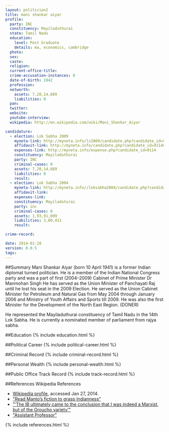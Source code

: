 ```yaml
---
layout: politician2
title: mani shankar aiyar
profile: 
  party: INC
  constituency: Mayiladuthurai
  state: Tamil Nadu
  education: 
    level: Post Graduate
    details: ma, economics, cambridge
  photo: 
  sex: 
  caste: 
  religion: 
  current-office-title: 
  crime-accusation-instances: 0
  date-of-birth: 1942
  profession: 
  networth: 
    assets: 7,20,14,689
    liabilities: 0
  pan: 
  twitter: 
  website: 
  youtube-interview: 
  wikipedia: http://en.wikipedia.com/wiki/Mani_Shankar_Aiyar

candidature: 
  - election: Lok Sabha 2009
    myneta-link: http://myneta.info/ls2009/candidate.php?candidate_id=9114
    affidavit-link: http://myneta.info/candidate.php?candidate_id=9114&scan=original
    expenses-link: http://myneta.info/expense.php?candidate_id=9114
    constituency: Mayiladuthurai 
    party: INC
    criminal-cases: 0
    assets: 7,20,14,689
    liabilities: 0
    result:  
  - election: Lok Sabha 2004
    myneta-link: http://myneta.info//loksabha2004/candidate.php?candidate_id=3528
    affidavit-link: 
    expenses-link: 
    constituency: Mayiladuturai 
    party: inc
    criminal-cases: 0
    assets: 1,93,91,699
    liabilities: 3,80,411
    result:  

crime-record: 

date: 2014-01-28
version: 0.0.5
tags: 
---
```

##Summary
Mani Shankar Aiyar (born 10 April 1941) is a former Indian diplomat turned politician. He is a member of the Indian National Congress party and was a part of first (2004–2009) Cabinet of Prime Minister Dr Manmohan Singh He has served as the Union Minister of Panchayati Raj until he lost his seat in the 2009 Election. He served as the Union Cabinet Minister for Petroleum and Natural Gas from May 2004 through January 2006 and Ministry of Youth Affairs and Sports till 2009. He was also the first Minister for the Development of the North East Region. (DONER)

He represented the Mayiladuthurai constituency of Tamil Nadu in the 14th Lok Sabha. He is currently a nominated member of parliament from rajya sabha.


##Education
{% include education.html %}


##Political Career
{% include political-career.html %}


##Criminal Record
{% include criminal-record.html %}


##Personal Wealth
{% include personal-wealth.html %}


##Public Office Track Record
{% include track-record.html %}


##References
Wikipedia References
- [Wikipedia profile]({{page.profile.wikipedia}}), accessed Jan 27, 2014.
- ["Read Manto’s fiction to grasp Indianness"][wiki1]
- ["‘The IB ultimately came to the conclusion that I was indeed a Marxist, but of the Groucho variety’"][wiki2]
- ["Assistant Professor"][wiki3]

[wiki1]: http://www.livemint.com/Leisure/RbuksfgEHXwnA1sslf09DI/Read-Mantos-fiction-to-grasp-Indianness.html
[wiki2]: http://www.telegraphindia.com/1080518/jsp/7days/story_9285975.jsp
[wiki3]: http://history.wisc.edu/people/faculty/aiyar.htm


{% include references.html %}